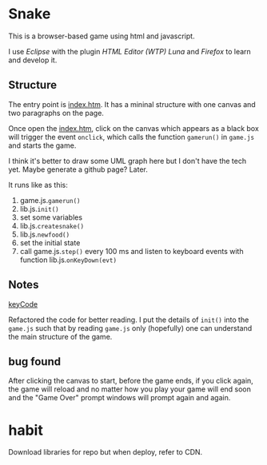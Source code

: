 # Snake
This is a browser-based game using html and javascript.

I use *Eclipse* with the plugin *HTML Editor (WTP) Luna* and *Firefox* to learn and develop it.

## Structure
The entry point is [index.htm](index.htm). It has a mininal structure with one canvas and two paragraphs on the page.

Once open the [index.htm](index.htm), click on the canvas which appears as a black box will trigger the event `onclick`, which calls the function `gamerun()` in `game.js` and starts the game.

I think it's better to draw some UML graph here but I don't have the tech yet. Maybe generate a github page? Later.

It runs like as this:

1. game.js.`gamerun()`
2. lib.js.`init()`
3. set some variables
4. lib.js.`createsnake()`
5. lib.js.`newfood()`
6. set the initial state
7. call game.js.`step()` every 100 ms and listen to keyboard events with function lib.js.`onKeyDown(evt)`

## Notes

[keyCode](http://www.cnblogs.com/shyy/archive/2012/04/09/2453029.html)

Refactored the code for better reading. I put the details of `init()` into the `game.js` such that by reading `game.js` only (hopefully) one can understand the main structure of the game.

## bug found
After clicking the canvas to start, before the game ends, if you click again, the game will reload and no matter how you play your game will end soon and the "Game Over" prompt windows will prompt again and again.


# habit
Download libraries for repo but when deploy, refer to CDN.
